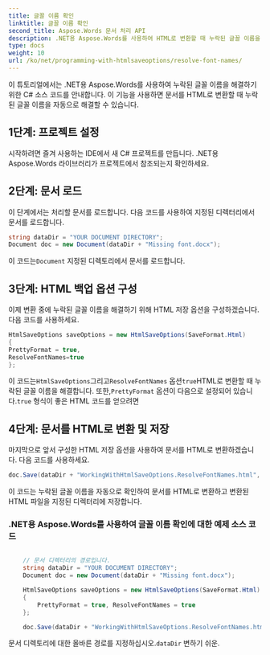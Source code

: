 ```yaml
---
title: 글꼴 이름 확인
linktitle: 글꼴 이름 확인
second_title: Aspose.Words 문서 처리 API
description: .NET용 Aspose.Words를 사용하여 HTML로 변환할 때 누락된 글꼴 이름을 해결하기 위한 단계별 가이드입니다.
type: docs
weight: 10
url: /ko/net/programming-with-htmlsaveoptions/resolve-font-names/
---
```


이 튜토리얼에서는 .NET용 Aspose.Words를 사용하여 누락된 글꼴 이름을 해결하기 위한 C# 소스 코드를 안내합니다. 이 기능을 사용하면 문서를 HTML로 변환할 때 누락된 글꼴 이름을 자동으로 해결할 수 있습니다.

## 1단계: 프로젝트 설정

시작하려면 즐겨 사용하는 IDE에서 새 C# 프로젝트를 만듭니다. .NET용 Aspose.Words 라이브러리가 프로젝트에서 참조되는지 확인하세요.

## 2단계: 문서 로드

이 단계에서는 처리할 문서를 로드합니다. 다음 코드를 사용하여 지정된 디렉터리에서 문서를 로드합니다.

```csharp
string dataDir = "YOUR DOCUMENT DIRECTORY";
Document doc = new Document(dataDir + "Missing font.docx");
```

 이 코드는`Document` 지정된 디렉토리에서 문서를 로드합니다.

## 3단계: HTML 백업 옵션 구성

이제 변환 중에 누락된 글꼴 이름을 해결하기 위해 HTML 저장 옵션을 구성하겠습니다. 다음 코드를 사용하세요.

```csharp
HtmlSaveOptions saveOptions = new HtmlSaveOptions(SaveFormat.Html)
{
PrettyFormat = true,
ResolveFontNames=true
};
```

 이 코드는`HtmlSaveOptions`그리고`ResolveFontNames` 옵션`true`HTML로 변환할 때 누락된 글꼴 이름을 해결합니다. 또한,`PrettyFormat` 옵션이 다음으로 설정되어 있습니다.`true` 형식이 좋은 HTML 코드를 얻으려면

## 4단계: 문서를 HTML로 변환 및 저장

마지막으로 앞서 구성한 HTML 저장 옵션을 사용하여 문서를 HTML로 변환하겠습니다. 다음 코드를 사용하세요.

```csharp
doc.Save(dataDir + "WorkingWithHtmlSaveOptions.ResolveFontNames.html", saveOptions);
```

이 코드는 누락된 글꼴 이름을 자동으로 확인하여 문서를 HTML로 변환하고 변환된 HTML 파일을 지정된 디렉터리에 저장합니다.

### .NET용 Aspose.Words를 사용하여 글꼴 이름 확인에 대한 예제 소스 코드

```csharp

	// 문서 디렉터리의 경로입니다.
	string dataDir = "YOUR DOCUMENT DIRECTORY";
	Document doc = new Document(dataDir + "Missing font.docx");

	HtmlSaveOptions saveOptions = new HtmlSaveOptions(SaveFormat.Html)
	{
		PrettyFormat = true, ResolveFontNames = true
	};

	doc.Save(dataDir + "WorkingWithHtmlSaveOptions.ResolveFontNames.html", saveOptions);

```

 문서 디렉토리에 대한 올바른 경로를 지정하십시오.`dataDir` 변하기 쉬운.
